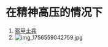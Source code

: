 # 在精神高压的情况下

1. [盔甲士兵](https://www.youtube.com/watch?v=mXpLHdYhMKA&list=RDmXpLHdYhMKA&start_radio=1)
2. ![img_1756559042759.jpg](Images/img_1756559042759.jpg)
